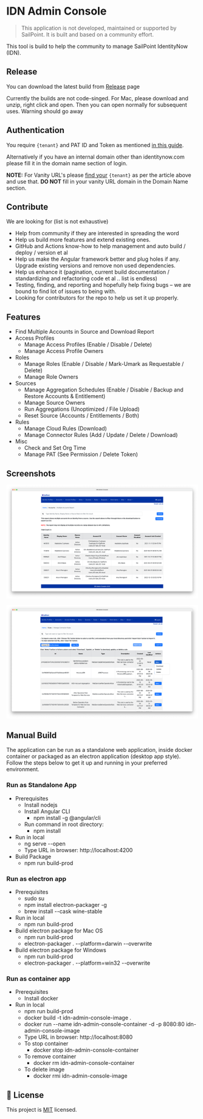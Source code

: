 # IDN Admin Console #

> This application is not developed, maintained or supported by SailPoint. It is built and based on a community effort.

This tool is build to help the community to manage SailPoint IdentityNow (IDN).

## Release

You can download the latest build from [Release](https://github.com/piyush-khandelwal-sp/idn-admin-console/releases) page

Currently the builds are not code-singed. For Mac, please download and unzip, right click and open. Then you can open normally for subsequent uses. Warning should go away

## Authentication

You require `{tenant}` and PAT ID and Token as mentioned [in this guide](https://developer.sailpoint.com/docs/getting_started.html).

Alternatively if you have an internal domain other than identitynow.com please fill it in the domain name section of login.

**NOTE:** For Vanity URL's please [find your](https://developer.sailpoint.com/docs/getting_started.html#finding-your-org-tenant-name) `{tenant}` as per the article above and use that. **DO NOT** fill in your vanity URL domain in the Domain Name section.

## Contribute

We are looking for (list is not exhaustive)

* Help from community if they are interested in spreading the word
* Help us build more features and extend existing ones.
* GitHub and Actions know-how to help management and auto build / deploy / version et al
* Help us make the Angular framework better and plug holes if any. Upgrade existing versions and remove non used dependencies.
* Help us enhance it (pagination, current build documentation / standardizing and refactoring code et al .. list is endless)
* Testing, finding, and reporting and hopefully help fixing bugs – we are bound to find lot of issues to being with.
* Looking for contributors for the repo to help us set it up properly.

## Features
* Find Multiple Accounts in Source and Download Report
* Access Profiles
	* Manage Access Profiles (Enable / Disable / Delete)
	* Manage Access Profile Owners
* Roles
	* Manage Roles (Enable / Disable / Mark-Umark as Requestable / Delete)
	* Manage Role Owners
* Sources
	* Manage Aggregation Schedules (Enable / Disable / Backup and Restore Accounts & Entitlement)
	* Manage Source Owners
	* Run Aggregations (Unoptimized / File Upload)
	* Reset Source (Accounts / Entitlements / Both)
* Rules
	* Manage Cloud Rules (Download)
	* Manage Connector Rules (Add / Update / Delete / Download)
* Misc
	* Check and Set Org Time
	* Manage PAT (See Permission / Delete Token)


## Screenshots

![Find Multiple Accounts](resources/readme/find-multiple-accounts.png)

![Manage Connector Rules](resources/readme/manage-connector-rules.png)


## Manual Build

The application can be run as a standalone web application, inside docker container or packaged as an electron application (desktop app style). Follow the steps below to get it up and running in your preferred environment.

### Run as Standalone App ###
* Prerequisites
    * Install nodejs 
    * Install Angular CLI
        * npm install -g @angular/cli
    * Run command in root directory:
        * npm install
* Run in local
    * ng serve --open
    * Type URL in browser: http://localhost:4200
* Build Package
    * npm run build-prod

### Run as electron app ###
* Prerequisites
    * sudo su
    * npm install electron-packager -g
    * brew install --cask wine-stable
* Run in local
    * npm run build-prod
* Build electron package for Mac OS
    * npm run build-prod
    * electron-packager . --platform=darwin --overwrite
* Build electron package for Windows
    * npm run build-prod
    * electron-packager . --platform=win32 --overwrite

### Run as container app ###
* Prerequisites
    * Install docker
* Run in local
    * npm run build-prod
    * docker build -t idn-admin-console-image .
    * docker run --name idn-admin-console-container -d -p 8080:80 idn-admin-console-image
    * Type URL in browser:  http://localhost:8080
    * To stop container
        * docker stop idn-admin-console-container
    * To remove container
        * docker rm idn-admin-console-container
    * To delete image
        * docker rmi idn-admin-console-image

## 📝 License

This project is [MIT](https://github.com/piyush-khandelwal-sp/idn-admin-console/blob/main/License) licensed.
